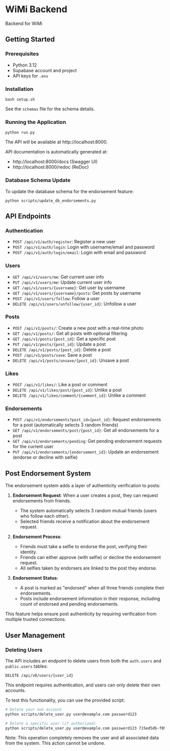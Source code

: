 # WiMi Backend

Backend for WiMi

## Getting Started

### Prerequisites

- Python 3.12
- Supabase account and project
- API keys for `.env`

### Installation

`bash setup.sh`

See the `schemas` file for the schema details.

### Running the Application

```
python run.py
```

The API will be available at http://localhost:8000.

API documentation is automatically generated at:
- http://localhost:8000/docs (Swagger UI)
- http://localhost:8000/redoc (ReDoc)

### Database Schema Update

To update the database schema for the endorsement feature:

```
python scripts/update_db_endorsements.py
```

## API Endpoints

### Authentication
- `POST /api/v1/auth/register`: Register a new user
- `POST /api/v1/auth/login`: Login with username/email and password
- `POST /api/v1/auth/login/email`: Login with email and password

### Users
- `GET /api/v1/users/me`: Get current user info
- `PUT /api/v1/users/me`: Update current user info
- `GET /api/v1/users/{username}`: Get user by username
- `GET /api/v1/users/{username}/posts`: Get posts by username
- `POST /api/v1/users/follow`: Follow a user
- `DELETE /api/v1/users/unfollow/{user_id}`: Unfollow a user

### Posts
- `POST /api/v1/posts/`: Create a new post with a real-time photo
- `GET /api/v1/posts/`: Get all posts with optional filtering
- `GET /api/v1/posts/{post_id}`: Get a specific post
- `PUT /api/v1/posts/{post_id}`: Update a post
- `DELETE /api/v1/posts/{post_id}`: Delete a post
- `POST /api/v1/posts/save`: Save a post
- `DELETE /api/v1/posts/unsave/{post_id}`: Unsave a post

### Likes
- `POST /api/v1/likes/`: Like a post or comment
- `DELETE /api/v1/likes/post/{post_id}`: Unlike a post
- `DELETE /api/v1/likes/comment/{comment_id}`: Unlike a comment

### Endorsements
- `POST /api/v1/endorsements?post_id={post_id}`: Request endorsements for a post (automatically selects 3 random friends)
- `GET /api/v1/endorsements/post/{post_id}`: Get all endorsements for a post
- `GET /api/v1/endorsements/pending`: Get pending endorsement requests for the current user
- `PUT /api/v1/endorsements/{endorsement_id}`: Update an endorsement (endorse or decline with selfie)

## Post Endorsement System

The endorsement system adds a layer of authenticity verification to posts:

1. **Endorsement Request**: When a user creates a post, they can request endorsements from friends.
   - The system automatically selects 3 random mutual friends (users who follow each other).
   - Selected friends receive a notification about the endorsement request.

2. **Endorsement Process**:
   - Friends must take a selfie to endorse the post, verifying their identity.
   - Friends can either approve (with selfie) or decline the endorsement request.
   - All selfies taken by endorsers are linked to the post they endorse.

3. **Endorsement Status**:
   - A post is marked as "endorsed" when all three friends complete their endorsements.
   - Posts include endorsement information in their response, including count of endorsed and pending endorsements.

This feature helps ensure post authenticity by requiring verification from multiple trusted connections.

## User Management

### Deleting Users

The API includes an endpoint to delete users from both the `auth.users` and `public.users` tables:

```
DELETE /api/v0/users/{user_id}
```

This endpoint requires authentication, and users can only delete their own accounts.

To test this functionality, you can use the provided script:

```bash
# Delete your own account
python scripts/delete_user.py user@example.com password123

# Delete a specific user (if authorized)
python scripts/delete_user.py user@example.com password123 715ed5db-f090-4b8c-a067-640ecee36aa0
```

Note: This operation completely removes the user and all associated data from the system. This action cannot be undone.

